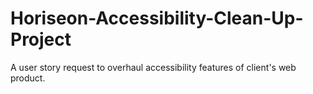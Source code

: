 # Horiseon-Accessibility-Clean-Up-Project
A user story request to overhaul accessibility features of client's web product. 
